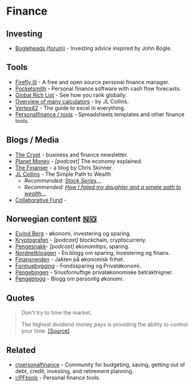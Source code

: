 # Finance

## Investing

* [Bogleheads \(forum\)](https://www.bogleheads.org/forum/index.php) - Investing advice inspired by John Bogle.

## Tools

* [Firefly III](https://firefly-iii.org/) - A free and open source personal finance manager.
* [Pocketsmith](https://www.pocketsmith.com/) - Personal finance software with cash flow forecasts.
* [Global Rich List](http://www.globalrichlist.com/) - See how you rank globally.
* [Overview of many calculators](https://jlcollinsnh.com/calculators/) - by JL Collins.
* [Vertex42](https://www.vertex42.com/) - The guide to excel in everything.
* [Personalfinance / tools](https://www.reddit.com/r/personalfinance/wiki/tools) - Spreadsheets templates and other finance tools.

## Blogs / Media

* [The Crypt](http://getthecrypt.com/) - business and finance newsletter.
* [Planet Money](https://www.npr.org/sections/money/) - _\[podcast\]_ The economy explained.
* [The Finanser](https://blogg.nordnet.no/) - a blog by Chris Skinner.
* [JL Collins](https://jlcollinsnh.com/) - The Simple Path to Wealth
  * _Recommended:_ [_Stock Series_](https://jlcollinsnh.com/stock-series/)\_\_
  * _Recommended:_ [_How I failed my daughter and a simple path to wealth_](https://jlcollinsnh.com/2011/06/08/how-i-failed-my-daughter-and-a-simple-path-to-wealth/)\_\_
* [Collaborative Fund](https://www.collaborativefund.com/blog/) - 

## Norwegian content 🇳🇴 

* [Eivind Berg](https://www.eivindberg.no/) - økonomi, investering og sparing. 
* [Kryptografen](https://kryptografen.no/podcast/) - _\[podcast\]_ blockchain, cryptocurreny.
* [Pengesnakk](https://www.pengesnakk.no/pengesnakk-podcast/)- _\[podcast\]_ økonomitips, sparing.
* [Nordnetbloggen](https://blogg.nordnet.no/) - En blogg om sparing, investering og finans.
* [Finansnerden](https://jlcollinsnh.com/calculators/) - Jakten på økonomisk frihet.
* [Formuebygging](https://www.formuebygging.com/) - Fondssparing og Privatøkonomi.
* [Pengebingen](https://pengebingen.blogspot.com/) - Snusfornuftige privatøkonomiske betraktnigner.
* [Pengeblogg](https://pengeblogg.bloggnorge.com/) - Blogg om personlig økonomi.

## Quotes

> Don't try to time the market.
>
> The highest dividend money pays is providing the ability to control your time. [\[Source\]](https://www.collaborativefund.com/blog/financial-advice-for-my-new-daughter/)

## Related

* [r/personalfinance](https://www.reddit.com/r/personalfinance/) - Community for budgeting, saving, getting out of debt, credit, investing, and retirement planning.
* [r/PFtools](https://www.reddit.com/r/PFtools/) - Personal finance tools.

